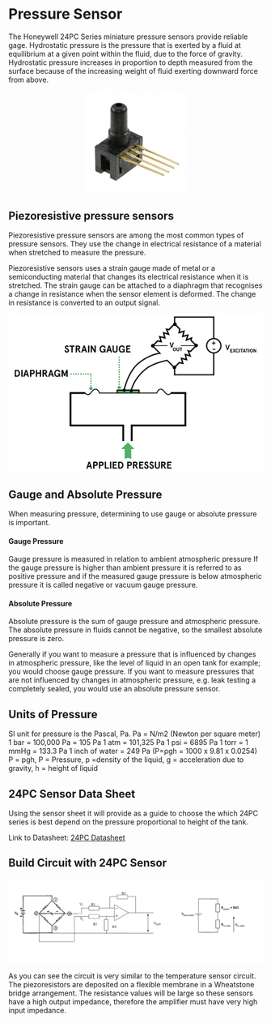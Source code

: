 # Pressure Sensor

The Honeywell 24PC Series miniature pressure sensors provide reliable gage.
Hydrostatic pressure is the pressure that is exerted by a fluid at equilibrium at a given point within the fluid, due to the force of gravity. Hydrostatic pressure increases in proportion to depth measured from the surface because of the increasing weight of fluid exerting downward force from above.

<p align="center">
    <img src="images/24PC.jpg" width="40%">
</p>

## Piezoresistive pressure sensors

Piezoresistive pressure sensors are among the most common types of pressure sensors. They use the change in electrical resistance of a material when stretched to measure the pressure.

Piezoresistive sensors uses a strain gauge made of metal or a semiconducting material that changes its electrical resistance when it is stretched. The strain gauge can be attached to a diaphragm that recognises a change in resistance when the sensor element is deformed. The change in resistance is converted to an output signal.

<p align="center">
    <img src="images/Piezo.jpg">
</p>

## Gauge and Absolute Pressure

When measuring pressure, determining to use gauge or absolute pressure is important.

#### Gauge Pressure

Gauge pressure is measured in relation to ambient atmospheric pressure If the gauge pressure is higher than ambient pressure it is referred to as positive pressure and if the measured gauge pressure is below atmospheric pressure it is called negative or vacuum gauge pressure.

#### Absolute Pressure

Absolute pressure is the sum of gauge pressure and atmospheric pressure. The absolute pressure in fluids cannot be negative, so the smallest absolute pressure is zero.

Generally if you want to measure a pressure that is influenced by changes in atmospheric pressure, like the level of liquid in an open tank for example; you would choose gauge pressure.
If you want to measure pressures that are not influenced by changes in atmospheric pressure, e.g. leak testing a completely sealed, you would use an absolute pressure sensor.

## Units of Pressure

SI unit for pressure is the Pascal, Pa.
Pa = N/m2 (Newton per square meter)
1 bar = 100,000 Pa = 105 Pa
1 atm = 101,325 Pa
1 psi = 6895 Pa
1 torr = 1 mmHg = 133.3 Pa
1 inch of water = 249 Pa (P=ρgh = 1000 x 9.81 x 0.0254)
P = pgh, P = Pressure, p =density of the liquid, g = acceleration due to gravity, h = height of liquid

## 24PC Sensor Data Sheet

Using the sensor sheet it will provide as a guide to choose the which 24PC series is best depend on the pressure proportional to height of the tank.

Link to Datasheet: [24PC Datasheet](./24PC.md)

## Build Circuit with 24PC Sensor

<p align="center">
    <img src="images/Pressure.PNG">
</p>

As you can see the circuit is very similar to the temperature sensor circuit. The piezoresistors are deposited on a flexible membrane in a Wheatstone bridge arrangement. The resistance values will be large so these sensors have a high output impedance, therefore the amplifier must have very high input impedance.
